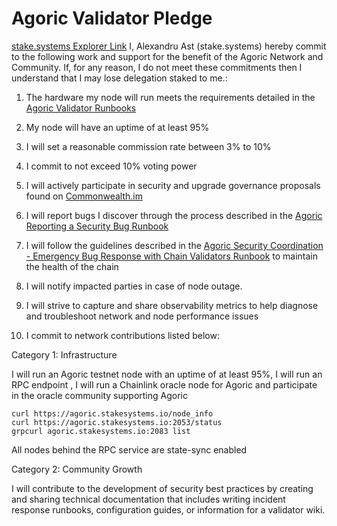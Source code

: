 # Agoric Validator Pledge
[stake.systems Explorer Link](https://main.explorer.agoric.net/validator/agoricvaloper132lgjz7x846natynjlyu7u5n0958dy7lcrljlr)
I, Alexandru Ast (stake.systems) hereby commit to the following work and support for the benefit of the Agoric Network and Community. If, for any reason, I do not meet these commitments then I understand that I may lose delegation staked to me.:

1. The hardware my node will run meets the requirements detailed in the [Agoric Validator Runbooks](https://github.com/Agoric/agoric-sdk/wiki/Runbook%...)

2. My node will have an uptime of at least 95%

3. I will set a reasonable commission rate between 3% to 10%

4. I commit to not exceed 10% voting power

5. I will actively participate in security and upgrade governance proposals found on [Commonwealth.im](https://commonwealth.im/agoric)

6. I will report bugs I discover through the process described in the [Agoric Reporting a Security Bug Runbook](https://github.com/Agoric/agoric-sdk/wiki/Runbook%...)

7. I will follow the guidelines described in the [Agoric Security Coordination - Emergency Bug Response with Chain Validators Runbook](https://github.com/Agoric/agoric-sdk/wiki/Runbook%...) to maintain the health of the chain

8. I will notify impacted parties in case of node outage.

9. I will strive to capture and share observability metrics to help diagnose and troubleshoot network and node performance issues

10. I commit to network contributions listed below:

Category 1: Infrastructure

I will run an Agoric testnet node with an uptime of at least 95%, I will run an RPC endpoint , I will run a Chainlink oracle node for Agoric and participate in the oracle community supporting Agoric

```
curl https://agoric.stakesystems.io/node_info
curl https://agoric.stakesystems.io:2053/status
grpcurl agoric.stakesystems.io:2083 list
```
All nodes behind the RPC service are state-sync enabled

Category 2: Community Growth

I will contribute to the development of security best practices by creating and sharing technical documentation that includes writing incident response runbooks, configuration guides, or information for a validator wiki. ‌
